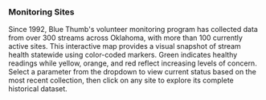 ### Monitoring Sites

Since 1992, Blue Thumb's volunteer monitoring program has collected data from over 300 streams across Oklahoma, with more than 100 currently active sites. This interactive map provides a visual snapshot of stream health statewide using color-coded markers. Green indicates healthy readings while yellow, orange, and red reflect increasing levels of concern. Select a parameter from the dropdown to view current status based on the most recent collection, then click on any site to explore its complete historical dataset.



